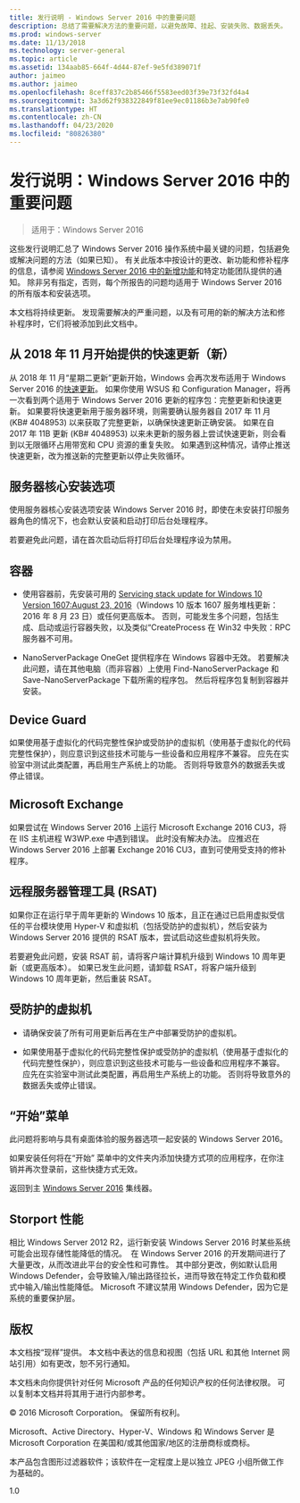 ```yaml
---
title: 发行说明 - Windows Server 2016 中的重要问题
description: 总结了需要解决方法的重要问题，以避免故障、挂起、安装失败、数据丢失。
ms.prod: windows-server
ms.date: 11/13/2018
ms.technology: server-general
ms.topic: article
ms.assetid: 134aab85-664f-4d44-87ef-9e5fd389071f
author: jaimeo
ms.author: jaimeo
ms.openlocfilehash: 8ceff837c2b85466f5583eed03f39e73f32fd4a4
ms.sourcegitcommit: 3a3d62f938322849f81ee9ec01186b3e7ab90fe0
ms.translationtype: HT
ms.contentlocale: zh-CN
ms.lasthandoff: 04/23/2020
ms.locfileid: "80826380"
---
```

# <a name="release-notes-important-issues-in-windows-server-2016"></a>发行说明：Windows Server 2016 中的重要问题

>适用于：Windows Server 2016

这些发行说明汇总了 Windows Server 2016 操作系统中最关键的问题，包括避免或解决问题的方法（如果已知）。 有关此版本中按设计的更改、新功能和修补程序的信息，请参阅 [Windows Server 2016 中的新增功能](whats-new-in-windows-server-2016.md)和特定功能团队提供的通知。 除非另有指定，否则，每个所报告的问题均适用于 Windows Server 2016 的所有版本和安装选项。

本文档将持续更新。 发现需要解决的严重问题，以及有可用的新的解决方法和修补程序时，它们将被添加到此文档中。

## <a name="express-updates-available-starting-in-november-2018-new"></a>从 2018 年 11 月开始提供的快速更新（新）

从 2018 年 11 月“星期二更新”更新开始，Windows 会再次发布适用于 Windows Server 2016 的[快速更新](express-updates.md)。 如果你使用 WSUS 和 Configuration Manager，将再一次看到两个适用于 Windows Server 2016 更新的程序包：完整更新和快速更新。 如果要将快速更新用于服务器环境，则需要确认服务器自 2017 年 11 月 (KB# 4048953) 以来获取了完整更新，以确保快速更新正确安装。 如果在自 2017 年 11B 更新 (KB# 4048953) 以来未更新的服务器上尝试快速更新，则会看到以无限循环占用带宽和 CPU 资源的重复失败。 如果遇到这种情况，请停止推送快速更新，改为推送新的完整更新以停止失败循环。

## <a name="server-core-installation-option"></a>服务器核心安装选项

[comment]: # (ID:370; Submitter: amason; state: signed off)

使用服务器核心安装选项安装 Windows Server 2016 时，即使在未安装打印服务器角色的情况下，也会默认安装和启动打印后台处理程序。

若要避免此问题，请在首次启动后将打印后台处理程序设为禁用。

## <a name="containers"></a>容器

[comment]: # (ID:371; Submitter: taylorb; state: signed off)
- 使用容器前，先安装可用的 [Servicing stack update for Windows 10 Version 1607:August 23, 2016](https://support.microsoft.com/kb/3176936)（Windows 10 版本 1607 服务堆栈更新：2016 年 8 月 23 日）或任何更高版本。 否则，可能发生多个问题，包括生成、启动或运行容器失败，以及类似“CreateProcess 在 Win32 中失败：RPC 服务器不可用。

[comment]: # (ID:373; Submitter: plang; state: signed off)
- NanoServerPackage OneGet 提供程序在 Windows 容器中无效。 若要解决此问题，请在其他电脑（而非容器）上使用 Find-NanoServerPackage 和 Save-NanoServerPackage 下载所需的程序包。 然后将程序包复制到容器并安装。

## <a name="device-guard"></a>Device Guard

[comment]: # (ID:369; Submitter: nirb; state: signed off)
如果使用基于虚拟化的代码完整性保护或受防护的虚拟机（使用基于虚拟化的代码完整性保护），则应意识到这些技术可能与一些设备和应用程序不兼容。 应先在实验室中测试此类配置，再启用生产系统上的功能。 否则将导致意外的数据丢失或停止错误。

## <a name="microsoft-exchange"></a>Microsoft Exchange

[comment]: # (ID:375; Submitter: wgries; state: signed off)
如果尝试在 Windows Server 2016 上运行 Microsoft Exchange 2016 CU3，将在 IIS 主机进程 W3WP.exe 中遇到错误。 此时没有解决办法。 应推迟在 Windows Server 2016 上部署 Exchange 2016 CU3，直到可使用受支持的修补程序。

## <a name="remote-server-administration-tools-rsat"></a>远程服务器管理工具 (RSAT)

[comment]: # (ID:374; Submitter: ryanpu; state: signed off)
如果你正在运行早于周年更新的 Windows 10 版本，且正在通过已启用虚拟受信任的平台模块使用 Hyper-V 和虚拟机（包括受防护的虚拟机），然后安装为 Windows Server 2016 提供的 RSAT 版本，尝试启动这些虚拟机将失败。

若要避免此问题，安装 RSAT 前，请将客户端计算机升级到 Windows 10 周年更新（或更高版本）。 如果已发生此问题，请卸载 RSAT，将客户端升级到 Windows 10 周年更新，然后重装 RSAT。

## <a name="shielded-virtual-machines"></a>受防护的虚拟机

[comment]: # (ID:369; Submitter: nirb; state: signed off)  
- 请确保安装了所有可用更新后再在生产中部署受防护的虚拟机。

- 如果使用基于虚拟化的代码完整性保护或受防护的虚拟机（使用基于虚拟化的代码完整性保护），则应意识到这些技术可能与一些设备和应用程序不兼容。 应先在实验室中测试此类配置，再启用生产系统上的功能。 否则将导致意外的数据丢失或停止错误。

## <a name="start-menu"></a>“开始”菜单

[comment]: # (ID:372; Submitter: samli; state: signed off)
此问题将影响与具有桌面体验的服务器选项一起安装的 Windows Server 2016。

如果安装任何将在“开始”  菜单中的文件夹内添加快捷方式项的应用程序，在你注销并再次登录前，这些快捷方式无效。

返回到主 [Windows Server 2016](Windows-Server-2016.md) 集线器。

## <a name="storport-performance"></a>Storport 性能

相比 Windows Server 2012 R2，运行新安装 Windows Server 2016 时某些系统可能会出现存储性能降低的情况。  在 Windows Server 2016 的开发期间进行了大量更改，从而改进此平台的安全性和可靠性。 其中部分更改，例如默认启用 Windows Defender，会导致输入/输出路径拉长，进而导致在特定工作负载和模式中输入/输出性能降低。 Microsoft 不建议禁用 Windows Defender，因为它是系统的重要保护层。  

## <a name="copyright"></a>版权

本文档按“现样”提供。 本文档中表达的信息和视图（包括 URL 和其他 Internet 网站引用）如有更改，恕不另行通知。  

本文档未向你提供针对任何 Microsoft 产品的任何知识产权的任何法律权限。 可以复制本文档并将其用于进行内部参考。  

&copy; 2016 Microsoft Corporation。 保留所有权利。  

Microsoft、Active Directory、Hyper-V、Windows 和 Windows Server 是 Microsoft Corporation 在美国和/或其他国家/地区的注册商标或商标。  

本产品包含图形过滤器软件；该软件在一定程度上是以独立 JPEG 小组所做工作为基础的。  

1.0
